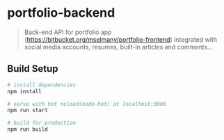 # portfolio-backend

> Back-end API for portfolio app (https://bitbucket.org/mselmany/portfolio-frontend) integrated with social media accounts, resumes, built-in articles and comments...

## Build Setup

```bash
# install dependencies
npm install

# serve with hot reload(node-hot) at localhost:3000
npm run start

# build for production
npm run build
```
